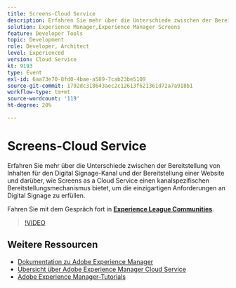 ```yaml
---
title: Screens-Cloud Service
description: Erfahren Sie mehr über die Unterschiede zwischen der Bereitstellung von Inhalten für den Digital Signage-Kanal und der Bereitstellung einer Website und darüber, wie Screens as a Cloud Service einen kanalspezifischen Bereitstellungsmechanismus bietet, um die einzigartigen Anforderungen an Digital Signage zu erfüllen.
solution: Experience Manager,Experience Manager Screens
feature: Developer Tools
topic: Development
role: Developer, Architect
level: Experienced
version: Cloud Service
kt: 9193
type: Event
exl-id: 6aa73e70-8fd0-4bae-a589-7cab23be5109
source-git-commit: 1792dc318643aec2c12613f621361d72a7a918b1
workflow-type: tm+mt
source-wordcount: '119'
ht-degree: 20%

---
```


# Screens-Cloud Service

Erfahren Sie mehr über die Unterschiede zwischen der Bereitstellung von Inhalten für den Digital Signage-Kanal und der Bereitstellung einer Website und darüber, wie Screens as a Cloud Service einen kanalspezifischen Bereitstellungsmechanismus bietet, um die einzigartigen Anforderungen an Digital Signage zu erfüllen.

Fahren Sie mit dem Gespräch fort in **[Experience League Communities](https://adobe.ly/3umX8Be)**.

>[!VIDEO](https://video.tv.adobe.com/v/337885/?quality=12&learn=on&hidetitle=true)

## Weitere Ressourcen

- [Dokumentation zu Adobe Experience Manager ](https://experienceleague.adobe.com/docs/experience-manager-cloud-service.html?lang=de)
- [Übersicht über Adobe Experience Manager Cloud Service](https://experienceleague.adobe.com/docs/experience-manager-cloud-service/overview/home.html?lang=de)
- [Adobe Experience Manager-Tutorials](https://experienceleague.adobe.com/docs/experience-manager-tutorials.html?lang=de)

